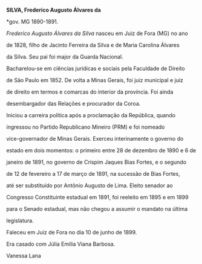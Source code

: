 **SILVA, Frederico Augusto Álvares da**



\*gov. MG 1890-1891.



*Frederico Augusto Álvares da Silva* nasceu em Juiz de Fora (MG) no ano

de 1828, filho de Jacinto Ferreira da Silva e de Maria Carolina Álvares

da Silva. Seu pai foi major da Guarda Nacional.



Bacharelou-se em ciências jurídicas e sociais pela Faculdade de Direito

de São Paulo em 1852. De volta a Minas Gerais, foi juiz municipal e juiz

de direito em termos e comarcas do interior da província. Foi ainda

desembargador das Relações e procurador da Coroa.



Iniciou a carreira política após a proclamação da República, quando

ingressou no Partido Republicano Mineiro (PRM) e foi nomeado

vice-governador de Minas Gerais. Exerceu interinamente o governo do

estado em dois momentos: o primeiro entre 28 de dezembro de 1890 e 6 de

janeiro de 1891, no governo de Crispim Jaques Bias Fortes, e o segundo

de 12 de fevereiro a 17 de março de 1891, na sucessão de Bias Fortes,

até ser substituído por Antônio Augusto de Lima. Eleito senador ao

Congresso Constituinte estadual em 1891, foi reeleito em 1895 e em 1899

para o Senado estadual, mas não chegou a assumir o mandato na última

legislatura.



Faleceu em Juiz de Fora no dia 10 de junho de 1899.



Era casado com Júlia Emília Viana Barbosa.



Vanessa Lana



